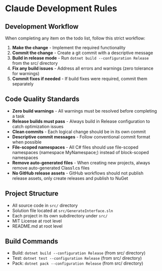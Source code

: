# Claude Development Rules

## Development Workflow
When completing any item on the todo list, follow this strict workflow:

1. **Make the change** - Implement the required functionality
2. **Commit the change** - Create a git commit with a descriptive message
3. **Build in release mode** - Run `dotnet build --configuration Release` from the src/ directory
4. **Fix any build issues** - Address all errors and warnings (zero tolerance for warnings)
5. **Commit fixes if needed** - If build fixes were required, commit them separately

## Code Quality Standards
- **Zero build warnings** - All warnings must be resolved before completing a task
- **Release builds must pass** - Always build in Release configuration to catch optimization issues
- **Clean commits** - Each logical change should be in its own commit
- **Descriptive commit messages** - Follow conventional commit format when possible
- **File-scoped namespaces** - All C# files should use file-scoped namespaces (namespace MyNamespace;) instead of block-scoped namespaces
- **Remove auto-generated files** - When creating new projects, always remove auto-generated Class1.cs files
- **No GitHub release assets** - GitHub workflows should not publish release assets, only create releases and publish to NuGet

## Project Structure
- All source code in `src/` directory
- Solution file located at `src/GenerateInterface.sln`
- Each project in its own subdirectory under `src/`
- MIT License at root level
- README.md at root level

## Build Commands
- Build: `dotnet build --configuration Release` (from src/ directory)
- Test: `dotnet test --configuration Release` (from src/ directory)
- Pack: `dotnet pack --configuration Release` (from src/ directory)
